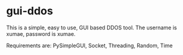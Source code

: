 # gui-ddos
This is a simple, easy to use, GUI based DDOS tool. The username is xumae, password is xumae.

Requirements are: PySimpleGUI, Socket, Threading, Random, Time
